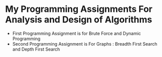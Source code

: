 # My Programming Assignments For Analysis and Design of Algorithms

- First Programming Assignment is for Brute Force and Dynamic Programming
- Second Programming Assignment is For Graphs : 
    Breadth First Search and Depth First Search
